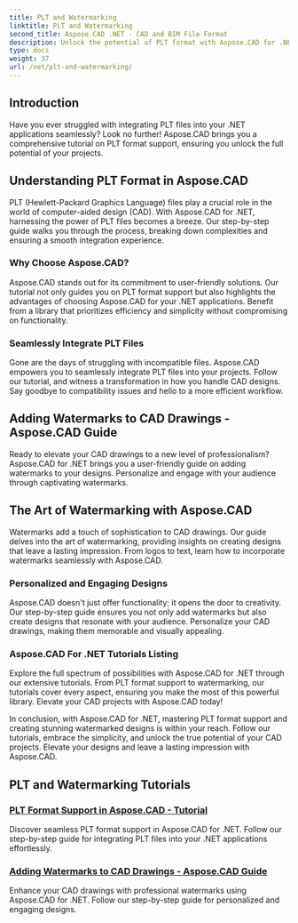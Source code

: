 ```yaml
---
title: PLT and Watermarking
linktitle: PLT and Watermarking
second_title: Aspose.CAD .NET - CAD and BIM File Format
description: Unlock the potential of PLT format with Aspose.CAD for .NET. Effortlessly integrate PLT files into your applications with our step-by-step tutorials.
type: docs
weight: 37
url: /net/plt-and-watermarking/
---
```


## Introduction

Have you ever struggled with integrating PLT files into your .NET applications seamlessly? Look no further! Aspose.CAD brings you a comprehensive tutorial on PLT format support, ensuring you unlock the full potential of your projects.

## Understanding PLT Format in Aspose.CAD

PLT (Hewlett-Packard Graphics Language) files play a crucial role in the world of computer-aided design (CAD). With Aspose.CAD for .NET, harnessing the power of PLT files becomes a breeze. Our step-by-step guide walks you through the process, breaking down complexities and ensuring a smooth integration experience.

### Why Choose Aspose.CAD?

Aspose.CAD stands out for its commitment to user-friendly solutions. Our tutorial not only guides you on PLT format support but also highlights the advantages of choosing Aspose.CAD for your .NET applications. Benefit from a library that prioritizes efficiency and simplicity without compromising on functionality.

### Seamlessly Integrate PLT Files

Gone are the days of struggling with incompatible files. Aspose.CAD empowers you to seamlessly integrate PLT files into your projects. Follow our tutorial, and witness a transformation in how you handle CAD designs. Say goodbye to compatibility issues and hello to a more efficient workflow.

## Adding Watermarks to CAD Drawings - Aspose.CAD Guide

Ready to elevate your CAD drawings to a new level of professionalism? Aspose.CAD for .NET brings you a user-friendly guide on adding watermarks to your designs. Personalize and engage with your audience through captivating watermarks.

## The Art of Watermarking with Aspose.CAD

Watermarks add a touch of sophistication to CAD drawings. Our guide delves into the art of watermarking, providing insights on creating designs that leave a lasting impression. From logos to text, learn how to incorporate watermarks seamlessly with Aspose.CAD.

### Personalized and Engaging Designs

Aspose.CAD doesn't just offer functionality; it opens the door to creativity. Our step-by-step guide ensures you not only add watermarks but also create designs that resonate with your audience. Personalize your CAD drawings, making them memorable and visually appealing.

### Aspose.CAD For .NET Tutorials Listing

Explore the full spectrum of possibilities with Aspose.CAD for .NET through our extensive tutorials. From PLT format support to watermarking, our tutorials cover every aspect, ensuring you make the most of this powerful library. Elevate your CAD projects with Aspose.CAD today!

In conclusion, with Aspose.CAD for .NET, mastering PLT format support and creating stunning watermarked designs is within your reach. Follow our tutorials, embrace the simplicity, and unlock the true potential of your CAD projects. Elevate your designs and leave a lasting impression with Aspose.CAD.
## PLT and Watermarking Tutorials
### [PLT Format Support in Aspose.CAD - Tutorial](./plt-format-support-in-aspose-cad/)
Discover seamless PLT format support in Aspose.CAD for .NET. Follow our step-by-step guide for integrating PLT files into your .NET applications effortlessly.
### [Adding Watermarks to CAD Drawings - Aspose.CAD Guide](./adding-watermarks-to-cad-drawings/)
Enhance your CAD drawings with professional watermarks using Aspose.CAD for .NET. Follow our step-by-step guide for personalized and engaging designs.